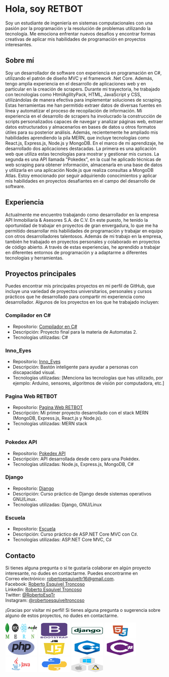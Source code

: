 # Hola, soy RETBOT
Soy un estudiante de ingeniería en sistemas computacionales con una pasión por la programación y la resolución de problemas utilizando la tecnología. Me emociona enfrentar nuevos desafíos y encontrar formas creativas de aplicar mis habilidades de programación en proyectos interesantes.

## Sobre mí
Soy un desarrollador de software con experiencia en programación en C#, utilizando el patrón de diseño MVC y el framework .Net Core. Además, tengo amplia experiencia en el desarrollo de aplicaciones web y en particular en la creación de scrapers.
Durante mi trayectoria, he trabajado con tecnologías como HtmlAgilityPack, HTML, JavaScript y CSS, utilizándolas de manera efectiva para implementar soluciones de scraping. Estas herramientas me han permitido extraer datos de diversas fuentes en línea y automatizar el proceso de recopilación de información.
Mi experiencia en el desarrollo de scrapers ha involucrado la construcción de scripts personalizados capaces de navegar y analizar páginas web, extraer datos estructurados y almacenarlos en bases de datos u otros formatos útiles para su posterior análisis.
Además, recientemente he ampliado mis habilidades aprendiendo la pila MERN, que incluye tecnologías como React.js, Express.js, Node.js y MongoDB. En el marco de mi aprendizaje, he desarrollado dos aplicaciones destacadas. La primera es una aplicación web que utiliza estas tecnologías para mostrar y gestionar mis cursos. La segunda es una API llamada "Pokedex", en la cual he aplicado técnicas de web scraping para obtener información, almacenarla en una base de datos y utilizarla en una aplicación Node.js que realiza consultas a MongoDB Atlas.
Estoy emocionado por seguir adquiriendo conocimientos y aplicar mis habilidades en proyectos desafiantes en el campo del desarrollo de software.

## Experiencia
Actualmente me encuentro trabajando como desarrollador en la empresa API Inmobiliaría & Asesores S.A. de C.V. En este puesto, he tenido la oportunidad de trabajar en proyectos de gran envergadura, lo que me ha permitido desarrollar mis habilidades de programación y trabajar en equipo con otros desarrolladores talentosos.
Además de mi trabajo en la empresa, también he trabajado en proyectos personales y colaborado en proyectos de código abierto. A través de estas experiencias, he aprendido a trabajar en diferentes entornos de programación y a adaptarme a diferentes tecnologías y herramientas.

## Proyectos principales
Puedes encontrar mis principales proyectos en mi perfil de GitHub, que incluye una variedad de proyectos universitarios, personales y cursos prácticos que he desarrollado para compartir mi experiencia como desarrollador. Algunos de los proyectos en los que he trabajado incluyen:

### Compilador en C#
- Repositorio: [Compilador en C#](https://github.com/RETBOT/Compilador)
- Descripción: Proyecto final para la materia de Automatas 2.
- Tecnologías utilizadas: C#

### Inno_Eyes
- Repositorio: [Inno_Eyes](https://github.com/RETBOT/Inno_Eyes)
- Descripción: Bastón inteligente para ayudar a personas con discapacidad visual.
- Tecnologías utilizadas: [Menciona las tecnologías que has utilizado, por ejemplo: Arduino, sensores, algoritmos de visión por computadora, etc.]

### Pagina Web RETBOT
- Repositorio: [Pagina Web RETBOT](https://github.com/RETBOT/Web-Stack-MERN)
- Descripción: Mi primer proyecto desarrollado con el stack MERN (MongoDB, Express.js, React.js y Node.js).
- Tecnologías utilizadas: MERN stack
- 
### Pokedex API
- Repositorio: [Pokedex API](https://github.com/RETBOT/Pokedex_Api)
- Descripción: API desarrollada desde cero para una Pokédex.
- Tecnologías utilizadas: Node.js, Express.js, MongoDB, C#

### Django
- Repositorio: [Django](https://github.com/RETBOT/Django-X-Linux)
- Descripción: Curso práctico de Django desde sistemas operativos GNU/Linux.
- Tecnologías utilizadas: Django, GNU/Linux

### Escuela
- Repositorio: [Escuela](https://github.com/RETBOT/Escuela)
- Descripción: Curso práctico de ASP.NET Core MVC con C♯.
- Tecnologías utilizadas: ASP.NET Core MVC, C♯


## Contacto
Si tienes alguna pregunta o si te gustaría colaborar en algún proyecto interesante, no dudes en contactarme. Puedes encontrarme en <br>
Correo electrónico: robertoesquiveltr16@gmail.com.<br>
Facebook: <a href="https://www.facebook.com/robertoesquiveltroncoso">Roberto Esquivel Troncoso</a><br>
Linkedin: <a href="https://www.linkedin.com/in/roberto-esquivel-troncoso/">Roberto Esquivel Troncoso</a><br>
Twitter:  <a href="https://twitter.com/RobertoEsqTr">@RobertoEsqTr</a><br>
Instagram: <a href="https://www.instagram.com/robertoesquiveltroncoso/">@robertoesquiveltroncoso</a><br> 

¡Gracias por visitar mi perfil! Si tienes alguna pregunta o sugerencia sobre alguno de estos proyectos, no dudes en contactarme.

<img src="https://github.com/RETBOT/RETBOT/blob/main/Imgs/MERN.png" alt="img" width="100" height="50"> <img src="https://github.com/RETBOT/RETBOT/blob/main/Imgs/bootstrap.png" alt="img" width="100" height="50"> <img src="https://github.com/RETBOT/RETBOT/blob/main/Imgs/django.png" alt="img" width="100" height="50"> <img src="https://github.com/RETBOT/RETBOT/blob/main/Imgs/html5-css3.png" alt="img" width="100" height="50"><img src="https://github.com/RETBOT/RETBOT/blob/main/Imgs/php.png" alt="img" width="100" height="50"> <img src="https://github.com/RETBOT/RETBOT/blob/main/Imgs/javascript.png" alt="img" width="100" height="50"> <img src="https://github.com/RETBOT/RETBOT/blob/main/Imgs/c%2B%2B.png" alt="img" width="100" height="50"> <img src="https://github.com/RETBOT/RETBOT/blob/main/Imgs/csharp.png" alt="img" width="100" height="50"> <img src="https://github.com/RETBOT/RETBOT/blob/main/Imgs/java.png" alt="img" width="100" height="50"> <img src="https://github.com/RETBOT/RETBOT/blob/main/Imgs/python.png" alt="img" width="100" height="50"> <img src="https://github.com/RETBOT/RETBOT/blob/main/Imgs/linux-macos-windows.png" alt="img" width="100" height="50">
